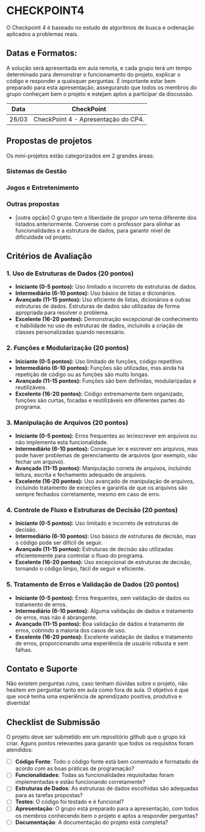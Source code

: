 # CHECKPOINT4

O Checkpoint 4 é baseado no estudo de algoritmos de busca e ordenação aplicados a problemas reais.


## Datas e Formatos:

A solução será apresentada em aula remota, e cada grupo terá um tempo determinado para demonstrar o funcionamento do projeto, explicar o código e responder a quaisquer perguntas. É importante estar bem preparado para esta apresentação, assegurando que todos os membros do grupo conheçam bem o projeto e estejam aptos a participar da discussão.

| Data | CheckPoint |
|:---:|:---:|
| 26/03 | CheckPoint 4 - Apresentação do CP4. |


## Propostas de projetos

Os mini-projetos estão categorizados em 2 grandes áreas:

### Sistemas de Gestão


### Jogos e Entretenimento


### Outras propostas

- [outra opção] O grupo tem a liberdade de propor um tema diferente dos listados anteriormente. Converse com o professor para alinhar as funcionalidades e a estrutura de dados, para garantir nível de dificuldade od projeto.

## Critérios de Avaliação

### 1. Uso de Estruturas de Dados (20 pontos)

- **Iniciante (0-5 pontos):** Uso limitado e incorreto de estruturas de dados.
- **Intermediário (6-10 pontos):** Uso básico de listas e dicionários.
- **Avançado (11-15 pontos):** Uso eficiente de listas, dicionários e outras estruturas de dados. Estruturas de dados são utilizadas de forma apropriada para resolver o problema.
- **Excelente (16-20 pontos):** Demonstração excepcional de conhecimento e habilidade no uso de estruturas de dados, incluindo a criação de classes personalizadas quando necessário.

### 2. Funções e Modularização (20 pontos)

- **Iniciante (0-5 pontos):** Uso limitado de funções, código repetitivo.
- **Intermediário (6-10 pontos):** Funções são utilizadas, mas ainda há repetição de código ou as funções são muito longas.
- **Avançado (11-15 pontos):** Funções são bem definidas, modularizadas e reutilizáveis.
- **Excelente (16-20 pontos):** Código extremamente bem organizado, funções são curtas, focadas e reutilizáveis em diferentes partes do programa.

### 3. Manipulação de Arquivos (20 pontos)

- **Iniciante (0-5 pontos):** Erros frequentes ao ler/escrever em arquivos ou não implementa esta funcionalidade.
- **Intermediário (6-10 pontos):** Consegue ler e escrever em arquivos, mas pode haver problemas de gerenciamento de arquivos (por exemplo, não fechar um arquivo).
- **Avançado (11-15 pontos):** Manipulação correta de arquivos, incluindo leitura, escrita e fechamento adequado de arquivos.
- **Excelente (16-20 pontos):** Uso avançado de manipulação de arquivos, incluindo tratamento de exceções e garantia de que os arquivos são sempre fechados corretamente, mesmo em caso de erro.

### 4. Controle de Fluxo e Estruturas de Decisão (20 pontos)

- **Iniciante (0-5 pontos):** Uso limitado e incorreto de estruturas de decisão.
- **Intermediário (6-10 pontos):** Uso básico de estruturas de decisão, mas o código pode ser difícil de seguir.
- **Avançado (11-15 pontos):** Estruturas de decisão são utilizadas eficientemente para controlar o fluxo do programa.
- **Excelente (16-20 pontos):** Uso excepcional de estruturas de decisão, tornando o código limpo, fácil de seguir e eficiente.

### 5. Tratamento de Erros e Validação de Dados (20 pontos)

- **Iniciante (0-5 pontos):** Erros frequentes, sem validação de dados ou tratamento de erros.
- **Intermediário (6-10 pontos):** Alguma validação de dados e tratamento de erros, mas não é abrangente.
- **Avançado (11-15 pontos):** Boa validação de dados e tratamento de erros, cobrindo a maioria dos casos de uso.
- **Excelente (16-20 pontos):** Excelente validação de dados e tratamento de erros, proporcionando uma experiência de usuário robusta e sem falhas.

## **Contato e Suporte**

Não existem perguntas ruins, caso tenham dúvidas sobre o projeto, não hesitem em perguntar tanto em aula como fora de aula. O objetivo é que que você tenha uma experiência de aprendizado positiva, produtiva e divertida!

## **Checklist de Submissão**

O projeto deve ser submetido em um repositório github que o grupo irá criar. Aguns pontos relevantes para garantir que todos os requisitos foram atendidos:

- [ ] **Código Fonte**: Todo o código fonte está bem comentado e formatado de acordo com as boas práticas de programação?
- [ ] **Funcionalidades**: Todas as funcionalidades requisitadas foram implementadas e estão funcionando corretamente?
- [ ] **Estruturas de Dados**: As estruturas de dados escolhidas são adequadas para as tarefas propostas?
- [ ] **Testes**: O código foi testado e é funcional?
- [ ] **Apresentação**: O grupo está preparado para a apresentação, com todos os membros conhecendo bem o projeto e aptos a responder perguntas?
- [ ] **Documentação**: A documentação do projeto está completa?